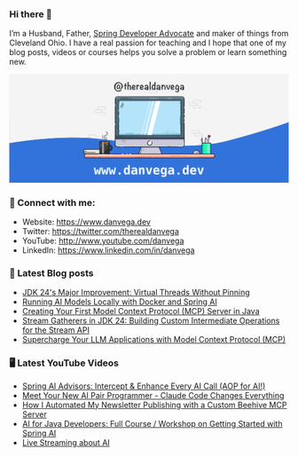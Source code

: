 ### Hi there 👋

I’m a Husband, Father, [Spring Developer Advocate](https://tanzu.vmware.com/developer/advocates/) and maker of things from Cleveland Ohio. I have a real passion for teaching and I hope that one of my blog posts, videos or courses helps you solve a problem or learn something new.

![Profile Header](./github_profile_header.png)

### 🤝 Connect with me:

- Website: https://www.danvega.dev
- Twitter: https://twitter.com/therealdanvega
- YouTube: http://www.youtube.com/danvega
- LinkedIn: https://www.linkedin.com/in/danvega

### 📝 Latest Blog posts

<!-- BLOG-POST-LIST:START -->
- [JDK 24's Major Improvement: Virtual Threads Without Pinning](https://www.danvega.dev/blog/jdk-24-virtual-threads-without-pinning)
- [Running AI Models Locally with Docker and Spring AI](https://www.danvega.dev/blog/docker-model-runner)
- [Creating Your First Model Context Protocol (MCP) Server in Java](https://www.danvega.dev/blog/creating-your-first-mcp-server-java)
- [Stream Gatherers in JDK 24: Building Custom Intermediate Operations for the Stream API](https://www.danvega.dev/blog/stream-gatherers)
- [Supercharge Your LLM Applications with Model Context Protocol (MCP)](https://www.danvega.dev/blog/model-context-protocol-introduction)<!-- BLOG-POST-LIST:END -->

### 🖥 Latest YouTube Videos

<!-- YOUTUBE:START -->
- [Spring AI Advisors: Intercept &amp; Enhance Every AI Call &lpar;AOP for AI!&rpar;](https://www.youtube.com/watch?v=1MGiDBI2Ci4)
- [Meet Your New AI Pair Programmer - Claude Code Changes Everything](https://www.youtube.com/watch?v=-jYlp2oJh_o)
- [How I Automated My Newsletter Publishing with a Custom Beehive MCP Server](https://www.youtube.com/watch?v=bP9dhrI1wKA)
- [AI for Java Developers: Full Course / Workshop on Getting Started with Spring AI](https://www.youtube.com/watch?v=FzLABAppJfM)
- [Live Streaming about AI](https://www.youtube.com/watch?v=3-FVs8Pk6vM)
<!-- YOUTUBE:END -->
